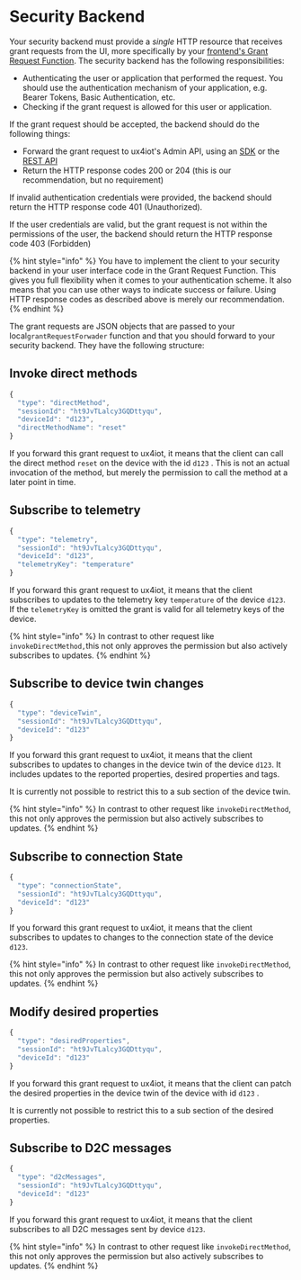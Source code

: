 # Security Backend

Your security backend must provide a _single_ HTTP resource that receives grant requests from the UI, more specifically by your [frontend's Grant Request Function](../using-react/implementing-the-grantrequestforwarder-function.md). The security backend has the following responsibilities:

* Authenticating the user or application that performed the request. You should use the authentication mechanism of your application, e.g. Bearer Tokens, Basic Authentication, etc.
* Checking if the grant request is allowed for this user or application.

If the grant request should be accepted, the backend should do the following things:

* Forward the grant request to ux4iot's Admin API, using an [SDK](broken-reference) or the [REST API](broken-reference)
* Return the HTTP response codes 200 or 204 (this is our recommendation, but no requirement)

If invalid authentication credentials were provided, the backend should return the HTTP response code 401 (Unauthorized).

If the user credentials are valid, but the grant request is not within the permissions of the user, the backend should return the HTTP response code 403 (Forbidden)

{% hint style="info" %}
You have to implement the client to your security backend in your user interface code in the Grant Request Function. This gives you full flexibility when it comes to your authentication scheme. It also means that you can use other ways to indicate success or failure. Using HTTP response codes as described above is merely our recommendation.
{% endhint %}

The grant requests are JSON objects that are passed to your local`grantRequestForwader` function and that you should forward to your security backend. They have the following structure:

## Invoke direct methods

```javascript
{
  "type": "directMethod",
  "sessionId": "ht9JvTLalcy3GQDttyqu",
  "deviceId": "d123",
  "directMethodName": "reset"
}
```

If you forward this grant request to ux4iot, it means that the client can call the direct method `reset` on the device with the id `d123` . This is not an actual invocation of the method, but merely the permission to call the method at a later point in time.

## Subscribe to telemetry

```javascript
{
  "type": "telemetry",
  "sessionId": "ht9JvTLalcy3GQDttyqu",
  "deviceId": "d123",
  "telemetryKey": "temperature"
}
```

If you forward this grant request to ux4iot, it means that the client subscribes to updates to the telemetry key `temperature` of the device `d123`. If the `telemetryKey` is omitted the grant is valid for all telemetry keys of the device.

{% hint style="info" %}
In contrast to other request like `invokeDirectMethod,`this not only approves the permission but also actively subscribes to updates.
{% endhint %}

## Subscribe to device twin changes

```javascript
{
  "type": "deviceTwin",
  "sessionId": "ht9JvTLalcy3GQDttyqu",
  "deviceId": "d123" 
}
```

If you forward this grant request to ux4iot, it means that the client subscribes to updates to changes in the device twin of the device `d123`. It includes updates to the reported properties, desired properties and tags.

It is currently not possible to restrict this to a sub section of the device twin.

{% hint style="info" %}
In contrast to other request like `invokeDirectMethod`, this not only approves the permission but also actively subscribes to updates.
{% endhint %}

## Subscribe to connection State

```javascript
{
  "type": "connectionState",
  "sessionId": "ht9JvTLalcy3GQDttyqu",
  "deviceId": "d123" 
}
```

If you forward this grant request to ux4iot, it means that the client subscribes to updates to changes to the connection state of the device `d123`.

{% hint style="info" %}
In contrast to other request like `invokeDirectMethod`, this not only approves the permission but also actively subscribes to updates.
{% endhint %}

## Modify desired properties

```javascript
{
  "type": "desiredProperties",
  "sessionId": "ht9JvTLalcy3GQDttyqu",
  "deviceId": "d123" 
}
```

If you forward this grant request to ux4iot, it means that the client can patch the desired properties in the device twin of the device with id `d123` .

It is currently not possible to restrict this to a sub section of the desired properties.

## Subscribe to D2C messages

```javascript
{
  "type": "d2cMessages",
  "sessionId": "ht9JvTLalcy3GQDttyqu",
  "deviceId": "d123" 
}
```

If you forward this grant request to ux4iot, it means that the client subscribes to all D2C messages sent by device `d123`.

{% hint style="info" %}
In contrast to other request like `invokeDirectMethod`, this not only approves the permission but also actively subscribes to updates.
{% endhint %}
